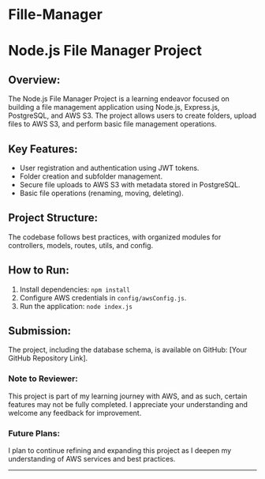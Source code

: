 # Fille-Manager

# Node.js File Manager Project

## Overview:

The Node.js File Manager Project is a learning endeavor focused on building a file management application using Node.js, Express.js, PostgreSQL, and AWS S3. The project allows users to create folders, upload files to AWS S3, and perform basic file management operations. 

## Key Features:

- User registration and authentication using JWT tokens.
- Folder creation and subfolder management.
- Secure file uploads to AWS S3 with metadata stored in PostgreSQL.
- Basic file operations (renaming, moving, deleting).

## Project Structure:

The codebase follows best practices, with organized modules for controllers, models, routes, utils, and config.

## How to Run:

1. Install dependencies: `npm install`
2. Configure AWS credentials in `config/awsConfig.js`.
3. Run the application: `node index.js`

## Submission:

The project, including the database schema, is available on GitHub: [Your GitHub Repository Link].

### Note to Reviewer:

This project is part of my learning journey with AWS, and as such, certain features may not be fully completed. I appreciate your understanding and welcome any feedback for improvement.

### Future Plans:

I plan to continue refining and expanding this project as I deepen my understanding of AWS services and best practices.

---
